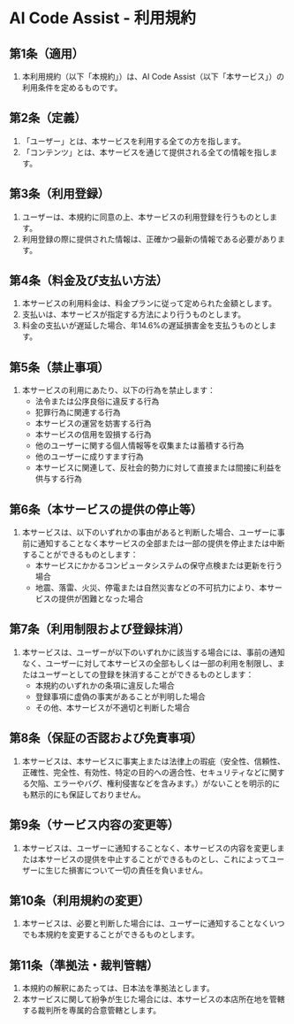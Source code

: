 # AI Code Assist - 利用規約

## 第1条（適用）
1. 本利用規約（以下「本規約」）は、AI Code Assist（以下「本サービス」）の利用条件を定めるものです。

## 第2条（定義）
1. 「ユーザー」とは、本サービスを利用する全ての方を指します。
2. 「コンテンツ」とは、本サービスを通じて提供される全ての情報を指します。

## 第3条（利用登録）
1. ユーザーは、本規約に同意の上、本サービスの利用登録を行うものとします。
2. 利用登録の際に提供された情報は、正確かつ最新の情報である必要があります。

## 第4条（料金及び支払い方法）
1. 本サービスの利用料金は、料金プランに従って定められた金額とします。
2. 支払いは、本サービスが指定する方法により行うものとします。
3. 料金の支払いが遅延した場合、年14.6%の遅延損害金を支払うものとします。

## 第5条（禁止事項）
1. 本サービスの利用にあたり、以下の行為を禁止します：
   - 法令または公序良俗に違反する行為
   - 犯罪行為に関連する行為
   - 本サービスの運営を妨害する行為
   - 本サービスの信用を毀損する行為
   - 他のユーザーに関する個人情報等を収集または蓄積する行為
   - 他のユーザーに成りすます行為
   - 本サービスに関連して、反社会的勢力に対して直接または間接に利益を供与する行為

## 第6条（本サービスの提供の停止等）
1. 本サービスは、以下のいずれかの事由があると判断した場合、ユーザーに事前に通知することなく本サービスの全部または一部の提供を停止または中断することができるものとします：
   - 本サービスにかかるコンピュータシステムの保守点検または更新を行う場合
   - 地震、落雷、火災、停電または自然災害などの不可抗力により、本サービスの提供が困難となった場合

## 第7条（利用制限および登録抹消）
1. 本サービスは、ユーザーが以下のいずれかに該当する場合には、事前の通知なく、ユーザーに対して本サービスの全部もしくは一部の利用を制限し、またはユーザーとしての登録を抹消することができるものとします：
   - 本規約のいずれかの条項に違反した場合
   - 登録事項に虚偽の事実があることが判明した場合
   - その他、本サービスが不適切と判断した場合

## 第8条（保証の否認および免責事項）
1. 本サービスは、本サービスに事実上または法律上の瑕疵（安全性、信頼性、正確性、完全性、有効性、特定の目的への適合性、セキュリティなどに関する欠陥、エラーやバグ、権利侵害などを含みます。）がないことを明示的にも黙示的にも保証しておりません。

## 第9条（サービス内容の変更等）
1. 本サービスは、ユーザーに通知することなく、本サービスの内容を変更しまたは本サービスの提供を中止することができるものとし、これによってユーザーに生じた損害について一切の責任を負いません。

## 第10条（利用規約の変更）
1. 本サービスは、必要と判断した場合には、ユーザーに通知することなくいつでも本規約を変更することができるものとします。

## 第11条（準拠法・裁判管轄）
1. 本規約の解釈にあたっては、日本法を準拠法とします。
2. 本サービスに関して紛争が生じた場合には、本サービスの本店所在地を管轄する裁判所を専属的合意管轄とします。 
